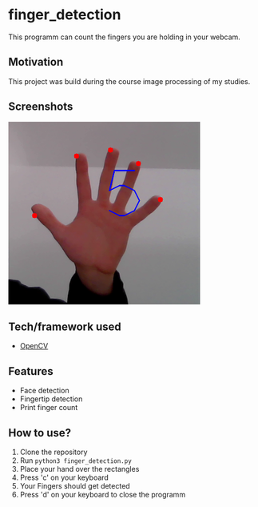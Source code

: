 # finger_detection
This programm can count the fingers you are holding in your webcam.

## Motivation
This project was build during the course image processing of my studies.

## Screenshots
![Example](example_result.png)

## Tech/framework used
- [OpenCV](https://opencv.org/)

## Features
- Face detection
- Fingertip detection
- Print finger count

## How to use?
1. Clone the repository
2. Run `python3 finger_detection.py`
3. Place your hand over the rectangles
4. Press 'c' on your keyboard
5. Your Fingers should get detected
6. Press 'd' on your keyboard to close the programm
